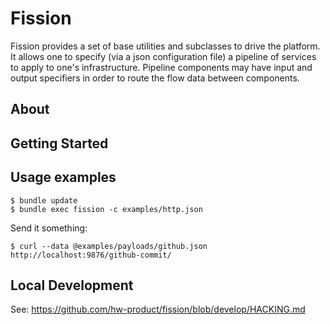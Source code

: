 # Fission

Fission provides a set of base utilities and subclasses to drive the platform.  It allows one to specify (via a json configuration file) a pipeline of services to apply to one's infrastructure.  Pipeline components may have input and output specifiers in order to route the flow data between components.

## About

## Getting Started

## Usage examples

```
$ bundle update
$ bundle exec fission -c examples/http.json
```

Send it something:

```
$ curl --data @examples/payloads/github.json http://localhost:9876/github-commit/
```

## Local Development
See: https://github.com/hw-product/fission/blob/develop/HACKING.md
